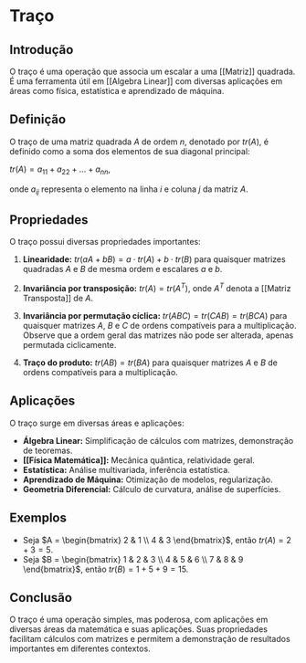 # Traço

## Introdução

O traço é uma operação que associa um escalar a uma [[Matriz]] quadrada. É uma ferramenta útil em [[Algebra Linear]] com diversas aplicações em áreas como física, estatística e aprendizado de máquina. 

## Definição

O traço de uma matriz quadrada $A$ de ordem $n$, denotado por $tr(A)$, é definido como a soma dos elementos de sua diagonal principal:

$tr(A) = a_{11} + a_{22} + ... + a_{nn}$,

onde $a_{ij}$ representa o elemento na linha $i$ e coluna $j$ da matriz $A$.

## Propriedades

O traço possui diversas propriedades importantes:

1. **Linearidade:** $tr(aA + bB) = a \cdot tr(A) + b \cdot tr(B)$ para quaisquer matrizes quadradas $A$ e $B$ de mesma ordem e escalares $a$ e $b$.

2. **Invariância por transposição:** $tr(A) = tr(A^T)$, onde $A^T$ denota a [[Matriz Transposta]] de $A$.

3. **Invariância por permutação cíclica:** $tr(ABC) = tr(CAB) = tr(BCA)$ para quaisquer matrizes $A$, $B$ e $C$ de ordens compatíveis para a multiplicação. Observe que a ordem geral das matrizes não pode ser alterada, apenas permutada ciclicamente.

4. **Traço do produto:** $tr(AB) = tr(BA)$ para quaisquer matrizes $A$ e $B$ de ordens compatíveis para a multiplicação.

## Aplicações

O traço surge em diversas áreas e aplicações:

* **Álgebra Linear:** Simplificação de cálculos com matrizes, demonstração de teoremas. 
* **[[Física Matemática]]:**  Mecânica quântica, relatividade geral.
* **Estatística:** Análise multivariada, inferência estatística.
* **Aprendizado de Máquina:** Otimização de modelos, regularização.
* **Geometria Diferencial:** Cálculo de curvatura, análise de superfícies.

## Exemplos

* Seja $A = \begin{bmatrix} 2 & 1 \\ 4 & 3 \end{bmatrix}$, então $tr(A) = 2 + 3 = 5$.
* Seja $B = \begin{bmatrix} 1 & 2 & 3 \\ 4 & 5 & 6 \\ 7 & 8 & 9 \end{bmatrix}$, então $tr(B) = 1 + 5 + 9 = 15$.

## Conclusão

O traço é uma operação simples, mas poderosa, com aplicações em diversas áreas da matemática e suas aplicações. Suas propriedades facilitam cálculos com matrizes e permitem a demonstração de resultados importantes em diferentes contextos.
